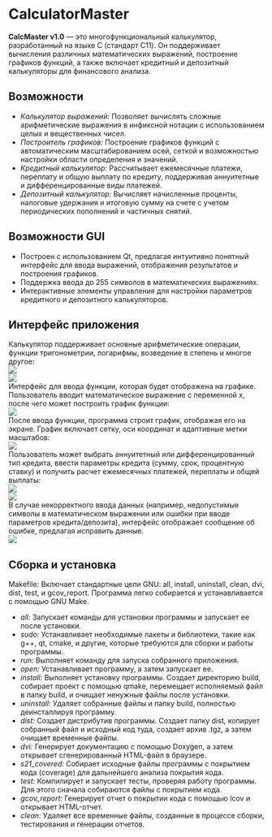 # CalculatorMaster
**CalcMaster v1.0** — это многофункциональный калькулятор, разработанный на языке С (стандарт C11). Он поддерживает вычисления различных математических выражений, построение графиков функций, а также включает кредитный и депозитный калькуляторы для финансового анализа.
## Возможности
- _Калькулятор выражений:_ Позволяет вычислять сложные арифметические выражения в инфиксной нотации с использованием целых и вещественных чисел.
- _Построитель графиков:_ Построение графиков функций с автоматическим масштабированием осей, сеткой и возможностью настройки области определения и значений.
- _Кредитный калькулятор:_ Рассчитывает ежемесячные платежи, переплату и общую выплату по кредиту, поддерживая аннуитетные и дифференцированные виды платежей.
- _Депозитный калькулятор:_ Вычисляет начисленные проценты, налоговые удержания и итоговую сумму на счете с учетом периодических пополнений и частичных снятий.
## Возможности GUI
- Построен с использованием Qt, предлагая интуитивно понятный интерфейс для ввода выражений, отображения результатов и построения графиков.
- Поддержка ввода до 255 символов в математических выражениях.
- Интерактивные элементы управления для настройки параметров кредитного и депозитного калькуляторов.

## Интерфейс приложения
Калькулятор поддерживает основные арифметические операции, функции тригонометрии, логарифмы, возведение в степень и многое другое:   
![](images/Математический_калькулятор.png)      
![](images/Интерфейс_калькулятора.png)     
Интерфейс для ввода функции, которая будет отображена на графике. Пользователь вводит математическое выражение с переменной x, после чего может построить график функции:    
![](images/Ввод_графика.png)    
После ввода функции, программа строит график, отображая его на экране. График включает сетку, оси координат и адаптивные метки масштабов:    
![](images/График.png)    
Пользователь может выбрать аннуитетный или дифференцированный тип кредита, ввести параметры кредита (сумму, срок, процентную ставку) и получить расчет ежемесячных платежей, переплаты и общей выплаты:   
![](images/Кредитный_калькулятор.png)    
![](images/Дифф_кредитный_калькулятор.png)     
В случае некорректного ввода данных (например, недопустимые символы в математическом выражении или ошибки при вводе параметров кредита/депозита), интерфейс отображает сообщение об ошибке, предлагая исправить данные.    
![](images/Неправильный_ввод.png)    

## Сборка и установка
Makefile: Включает стандартные цели GNU: all, install, uninstall, clean, dvi, dist, test, и gcov_report. Программа легко собирается и устанавливается с помощью GNU Make.

- _all:_ Запускает команды для установки программы и запускает ее после установки.
- _sudo:_ Устанавливает необходимые пакеты и библиотеки, такие как g++, qt, cmake, и другие, которые требуются для сборки и работы программы.
- _run:_ Выполняет команду для запуска собранного приложения.
- _open:_ Устанавливает программу, а затем запускает ее.
- _install:_ Выполняет установку программы. Создает директорию build, собирает проект с помощью qmake, перемещает исполняемый файл в папку build, и очищает ненужные файлы после установки.
- _uninstall:_ Удаляет собранные файлы и папку build, полностью деинсталлируя программу.
- _dist:_ Создает дистрибутив программы. Создает папку dist, копирует собранный файл и исходный код туда, создает архив .tgz, а затем очищает временные файлы.
- _dvi:_ Генерирует документацию с помощью Doxygen, а затем открывает сгенерированный HTML-файл в браузере.
- _s21_covered:_ Собирает исходные файлы программы с покрытием кода (coverage) для дальнейшего анализа покрытия кода.
- _test:_ Компилирует и запускает тесты, проверяя работу программы. Для этого сначала собираются файлы с покрытием кода.
- _gcov_report:_ Генерирует отчет о покрытии кода с помощью lcov и открывает HTML-отчет.
- _clean:_ Удаляет все временные файлы, созданные в процессе сборки, тестирования и генерации отчетов.
